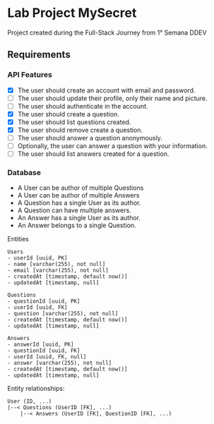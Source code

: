 # Lab Project MySecret

Project created during the Full-Stack Journey from 1° Semana DDEV

## Requirements
### API Features
- [X] The user should create an account with email and password.
- [ ] The user should update their profile, only their name and picture.
- [ ] The user should authenticate in the account.
- [X] The user should create a question.
- [X] The user should list questions created.
- [X] The user should remove create a question.
- [ ] The user should answer a question anonymously.
- [ ] Optionally, the user can answer a question with your information.
- [ ] The user should list answers created for a question.

### Database
- A User can be author of multiple Questions
- A User can be author of multiple Answers
- A Question has a single User as its author.
- A Question can have multiple answers.
- An Answer has a single User as its author.
- An Answer belongs to a single Question.

Entities
```text
Users
- userId [uuid, PK]
- name [varchar(255), not null]
- email [varchar(255), not null]
- createdAt [timestamp, default now()]
- updatedAt [timestamp, null]

Questions
- questionId [uuid, PK]
- userId [uuid, FK]
- question [varchar(255), not null]
- createdAt [timestamp, default now()]
- updatedAt [timestamp, null]

Answers
- answerId [uuid, PK]
- questionId [uuid, FK]
- userId [uuid, FK, null]
- answer [varchar(255), not null]
- createdAt [timestamp, default now()]
- updatedAt [timestamp, null]
```

Entity relationships:
```text
User (ID, ...)
|--< Questions (UserID [FK], ...)
    |--< Answers (UserID [FK], QuestionID [FK], ...)
```